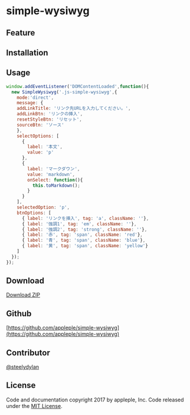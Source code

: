 # simple-wysiwyg

## Feature

## Installation

## Usage

```js
window.addEventListener('DOMContentLoaded',function(){
  new SimpleWysiwyg('.js-simple-wysiwyg',{
    mode:'direct',
    message: {
    addLinkTitle: 'リンク先URLを入力してください。',
    addLinkBtn: 'リンクの挿入',
    resetStyleBtn: 'リセット',
    sourceBtn: 'ソース'
    },
    selectOptions: [
      { 
        label: '本文', 
        value: 'p'
      },
      { 
        label: 'マークダウン', 
        value: 'markdown', 
        onSelect: function(){
          this.toMarkdown();
        }
      }
    ],
    selectedOption: 'p',
    btnOptions: [
      { label: 'リンクを挿入', tag: 'a', className: ''},
      { label: '強調1', tag: 'em', className: ''},
      { label: '強調2', tag: 'strong', className: ''},
      { label: '赤', tag: 'span', className: 'red'},
      { label: '青', tag: 'span', className: 'blue'},
      { label: '黄', tag: 'span', className: 'yellow'}
    ]
  });
});
```

## Download
[Download ZIP](https://github.com/appleple/miniedietor/archive/master.zip)

## Github
[https://github.com/appleple/simple-wysiwyg](https://github.com/appleple/simple-wysiwyg)

## Contributor
[@steelydylan](https://github.com/steelydylan)

## License
Code and documentation copyright 2017 by appleple, Inc. Code released under the [MIT License](https://github.com/appleple/simple-wysiwyg/blob/master/LICENSE).

